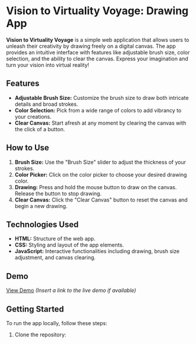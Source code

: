 # Vision to Virtuality Voyage: Drawing App

**Vision to Virtuality Voyage** is a simple web application that allows users to unleash their creativity by drawing freely on a digital canvas. The app provides an intuitive interface with features like adjustable brush size, color selection, and the ability to clear the canvas. Express your imagination and turn your vision into virtual reality!

## Features

- **Adjustable Brush Size:** Customize the brush size to draw both intricate details and broad strokes.
- **Color Selection:** Pick from a wide range of colors to add vibrancy to your creations.
- **Clear Canvas:** Start afresh at any moment by clearing the canvas with the click of a button.

## How to Use

1. **Brush Size:** Use the "Brush Size" slider to adjust the thickness of your strokes.
2. **Color Picker:** Click on the color picker to choose your desired drawing color.
3. **Drawing:** Press and hold the mouse button to draw on the canvas. Release the button to stop drawing.
4. **Clear Canvas:** Click the "Clear Canvas" button to reset the canvas and begin a new drawing.

## Technologies Used

- **HTML:** Structure of the web app.
- **CSS:** Styling and layout of the app elements.
- **JavaScript:** Interactive functionalities including drawing, brush size adjustment, and canvas clearing.

## Demo

[View Demo](#) *(Insert a link to the live demo if available)*

## Getting Started

To run the app locally, follow these steps:

1. Clone the repository:
